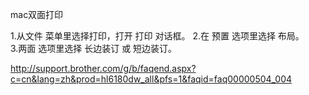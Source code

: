 mac双面打印

1.从文件 菜单里选择打印，打开 打印  对话框。
2.在  预置   选项里选择  布局。    
3.两面  选项里选择 长边装订 或 短边装订。 

http://support.brother.com/g/b/faqend.aspx?c=cn&lang=zh&prod=hl6180dw_all&pfs=1&faqid=faq00000504_004